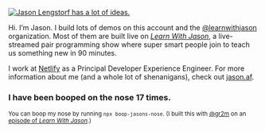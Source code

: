 [![Jason Lengstorf has a lot of ideas.](https://res.cloudinary.com/jlengstorf/image/upload/f_auto,g_auto/v1593579116/jason.af/og-image.jpg)](https://www.jason.af)

Hi. I’m Jason. I build lots of demos on this account and the [@learnwithjason](https://github.com/learnwithjason) organization. Most of them are built live on [_Learn With Jason_](https://www.learnwithjason.dev), a live-streamed pair programming show where super smart people join to teach us something new in 90 minutes.

I work at [Netlify](https://www.netlify.com/?utm_source=github&utm_medium=gh-profile-jl&utm_campaign=devex) as a Principal Developer Experience Engineer. For more information about me (and a whole lot of shenanigans), check out [jason.af](https://www.jason.af/).

### I have been booped on the nose <!-- boop-counter -->17<!-- /boop-counter --> times.

<small>You can boop my nose by running `npx boop-jasons-nose`. (I built this with [@gr2m](https://github.com/gr2m) on an [episode of _Learn With Jason_](https://www.learnwithjason.dev/github-automation-with-octokit).)</small>

